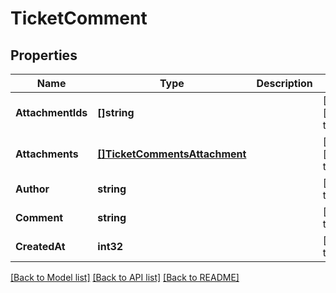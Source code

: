 # TicketComment

## Properties
Name | Type | Description | Notes
------------ | ------------- | ------------- | -------------
**AttachmentIds** | **[]string** |  | [optional] [default to null]
**Attachments** | [**[]TicketCommentsAttachment**](ticket_comments_attachment.md) |  | [optional] [default to null]
**Author** | **string** |  | [default to null]
**Comment** | **string** |  | [default to null]
**CreatedAt** | **int32** |  | [default to null]

[[Back to Model list]](../README.md#documentation-for-models) [[Back to API list]](../README.md#documentation-for-api-endpoints) [[Back to README]](../README.md)

